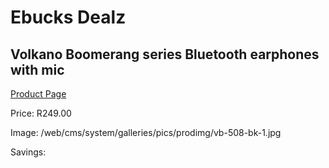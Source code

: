 
# Ebucks Dealz
## Volkano Boomerang series Bluetooth earphones with mic
[Product Page](https://www.ebucks.com/web/shop/productSelected.do?prodId=1217755273&catId=714972256)

Price: R249.00

Image: /web/cms/system/galleries/pics/prodimg/vb-508-bk-1.jpg

Savings: 


	